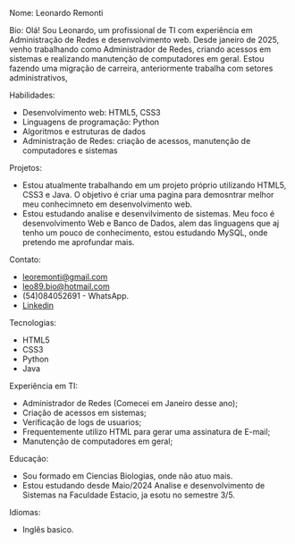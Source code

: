 Nome: Leonardo Remonti

Bio:
Olá! Sou Leonardo, um profissional de TI com experiência em Administração de Redes e desenvolvimento web. Desde janeiro de 2025, venho trabalhando como Administrador de Redes, criando acessos em sistemas e realizando manutenção de computadores em geral.
Estou fazendo uma migração de carreira, anteriormente trabalha com setores administrativos, 

Habilidades:

- Desenvolvimento web: HTML5, CSS3
- Linguagens de programação: Python
- Algoritmos e estruturas de dados
- Administração de Redes: criação de acessos, manutenção de computadores e sistemas

Projetos:

- Estou atualmente trabalhando em um projeto próprio utilizando HTML5, CSS3 e Java. O objetivo é criar uma pagina para demosntrar melhor meu conhecimneto em desenvolvimento web.
- Estou estudando analise e desenvilvimento de sistemas. Meu foco é desenvolvimento Web e Banco de Dados, alem das linguagens que aj tenho um pouco de conhecimento, estou estudando MySQL, onde pretendo me aprofundar mais.

Contato:

- leoremonti@gmail.com
- leo89.bio@hotmail.com
- (54)084052691 - WhatsApp.
- <a href="https://www.linkedin.com/in/leonardo-remonti-9691b3141?utm_source=share&utm_campaign=share_via&utm_content=profile&utm_medium=ios_app"> Linkedin </a>

Tecnologias:

- HTML5
- CSS3
- Python
- Java

Experiência em TI:

- Administrador de Redes (Comecei em Janeiro desse ano);
- Criação de acessos em sistemas;
- Verificação de logs de usuarios;
- Frequentemente utilizo HTML para gerar uma assinatura de E-mail;
- Manutenção de computadores em geral;

Educação:

- Sou formado em Ciencias Biologias, onde não atuo mais.
- Estou estudando desde Maio/2024 Analise e desenvolvimento de Sistemas na Faculdade Estacio, ja esotu no semestre 3/5.

Idiomas:

- Inglês basico.

